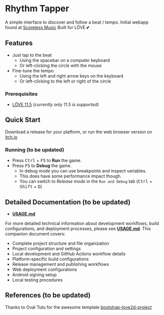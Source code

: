 # Rhythm Tapper

A simple interface to discover and follow a beat / tempo. Initial webapp found at [Scoreless Music](https://scorelessmusic.com/) Built for LÖVE 💕

## Features

- Just tap to the beat
  - Using the spacebar on a computer keyboard
  - Or left-clicking the circle with the mouse
- Fine-tune the tempo
  - Using the left and right arrow keys on the keyboard
  - Or left-clicking to the left or right of the circle

### Prerequisites

- [LÖVE 11.5](https://love2d.org/) (*currently only 11.5 is supported*)

## Quick Start

Download a release for your platform, or run the web browser version on [itch.io](https://xanthia.itch.io/)

### Running (to be updated)

- Press <kbd>Ctrl</kbd> + <kbd>F5</kbd> to **Run** the game.
- Press <kbd>F5</kbd> to **Debug** the game.
  - In debug mode you can use breakpoints and inspect variables.
  - This does have some performance impact though.
  - You can switch to *Release mode* in the `Run and Debug` tab (<kbd>Ctrl</kbd> + <kbd>Shift</kbd> + <kbd>D</kbd>)

## Detailed Documentation (to be updated)

- [**USAGE.md**](USAGE.md)

For more detailed technical information about development workflows, build configurations, and deployment processes, please see [**USAGE.md**](USAGE.md). This companion document covers:

- Complete project structure and file organization
- Project configuration and settings
- Local development and GitHub Actions workflow details
- Platform-specific build configurations
- Release management and publishing workflows
- Web deployment configurations
- Android signing setup
- Local testing procedures

## References (to be updated)

Thanks to Oval Tutu for the awesome template [bootstrap-love2d-project](https://github.com/Oval-Tutu/bootstrap-love2d-project)
